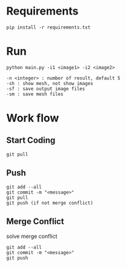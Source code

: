# Requirements
```
pip install -r requirements.txt
```

# Run
```
python main.py -i1 <image1> -i2 <image2>

-n <integer> : number of result, default 5
-sh : show mesh, not show images
-sf : save output image files
-sm : save mesh files
```

# Work flow
## Start Coding
```
git pull
```

## Push
```
git add --all
git commit -m "<message>"
git pull
git push (if not merge conflict)
```

## Merge Conflict
solve merge conflict
```
git add --all
git commit -m "<message>"
git push
```
